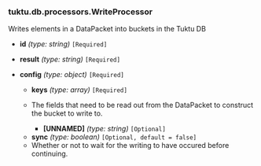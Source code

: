 ### tuktu.db.processors.WriteProcessor
Writes elements in a DataPacket into buckets in the Tuktu DB

  * **id** *(type: string)* `[Required]`

  * **result** *(type: string)* `[Required]`

  * **config** *(type: object)* `[Required]`

    * **keys** *(type: array)* `[Required]`
    - The fields that need to be read out from the DataPacket to construct the bucket to write to.

      * **[UNNAMED]** *(type: string)* `[Optional]`

    * **sync** *(type: boolean)* `[Optional, default = false]`
    - Whether or not to wait for the writing to have occured before continuing.

